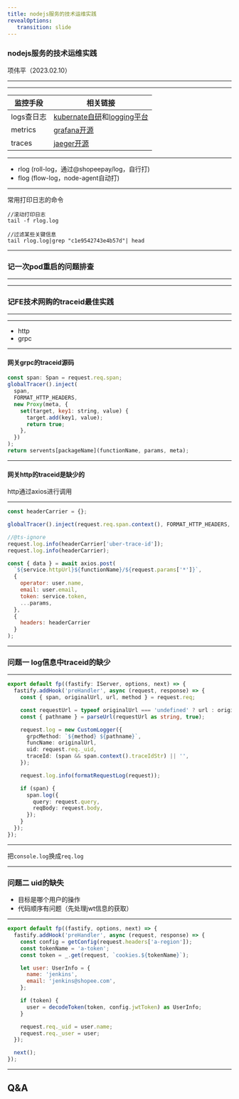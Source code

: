```yaml
---
title: nodejs服务的技术运维实践
revealOptions: 
   transition: slide
---
```



### nodejs服务的技术运维实践

项伟平（2023.02.10）

---

<!-- .slide: data-background="white" data-background-image="https://keynote.brandonxiang.top/public/img/metric-log-trace.jpeg" data-background-size="contain" -->

---

监控手段 | 相关链接
---------|----------
logs查日志 | [kubernate自研](https://kubernetes.devops.i.sz.shopee.io/)和[logging平台](https://seamoney.log.shopee.io/)
metrics | [grafana开源](https://monitoring.infra.sz.shopee.io/grafana) 
traces | [jaeger开源](https://jaeger.i.mitra.shopee.co.id/search)

---

- rlog (roll-log，通过@shopeepay/log，自行打)
- flog (flow-log，node-agent自动打)
---

常用打印日志的命令

```
//滚动打印日志
tail -f rlog.log

//过滤某些关键信息
tail rlog.log|grep "c1e9542743e4b57d"| head
```

---

### 记一次pod重启的问题排查

---

<!-- .slide: data-background="white" data-background-image="https://keynote.brandonxiang.top/public/img/find-problem-by-log.png" data-background-size="contain" -->

---

### 记FE技术网购的traceid最佳实践

---

<!-- .slide: data-background="white" data-background-image="https://keynote.brandonxiang.top/public/img/traceid.png" data-background-size="contain" -->

---

- http
- grpc

---

#### 网关grpc的traceid源码

```javascript
const span: Span = request.req.span;
globalTracer().inject(
  span,
  FORMAT_HTTP_HEADERS,
  new Proxy(meta, {
    set(target, key1: string, value) {
      target.add(key1, value);
      return true;
    },
  })
);
return servents[packageName](functionName, params, meta);
```

---

#### 网关http的traceid是缺少的

http通过axios进行调用

---

```javascript
const headerCarrier = {};

globalTracer().inject(request.req.span.context(), FORMAT_HTTP_HEADERS, headerCarrier);

//@ts-ignore
request.log.info(headerCarrier['uber-trace-id']);
request.log.info(headerCarrier);

const { data } = await axios.post(
  `${service.httpUrl}${functionName}/${request.params['*']}`,
  {
    operator: user.name,
    email: user.email,
    token: service.token,
    ...params,
  },
  {
    headers: headerCarrier
  }
);
```
---

### 问题一 log信息中traceid的缺少

---

```typescript
export default fp((fastify: IServer, options, next) => {
  fastify.addHook('preHandler', async (request, response) => {
    const { span, originalUrl, url, method } = request.req;

    const requestUrl = typeof originalUrl === 'undefined' ? url : originalUrl;
    const { pathname } = parseUrl(requestUrl as string, true);

    request.log = new CustomLogger({
      grpcMethod: `${method} ${pathname}`,
      funcName: originalUrl,
      uid: request.req._uid,
      traceId: (span && span.context().traceIdStr) || '',
    });

    request.log.info(formatRequestLog(request));

    if (span) {
      span.log({
        query: request.query,
        reqBody: request.body,
      });
    }
  });
});
```

---

把`console.log`换成`req.log`

---

### 问题二 uid的缺失

- 目标是哪个用户的操作
- 代码顺序有问题（先处理jwt信息的获取）

---

```javascript
export default fp((fastify, options, next) => {
  fastify.addHook('preHandler', async (request, response) => {
    const config = getConfig(request.headers['a-region']);
    const tokenName = 'a-token';
    const token = _.get(request, `cookies.${tokenName}`);

    let user: UserInfo = {
      name: 'jenkins',
      email: 'jenkins@shopee.com',
    };

    if (token) {
      user = decodeToken(token, config.jwtToken) as UserInfo;
    }

    request.req._uid = user.name;
    request.req._user = user;
  });

  next();
});
```

---

## Q&A